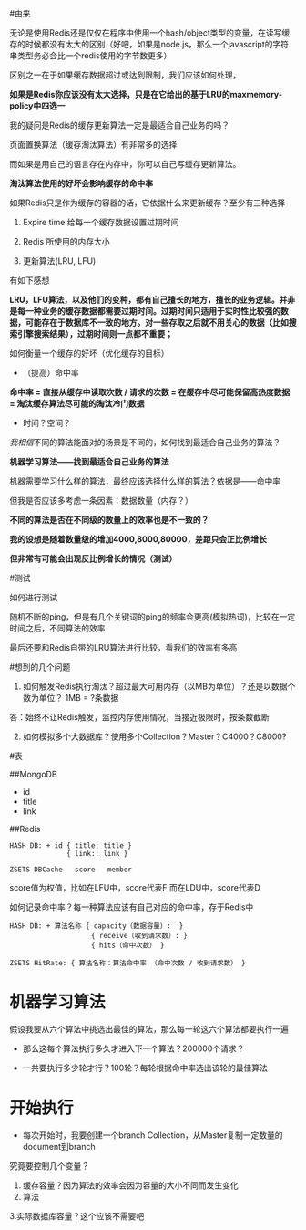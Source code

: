 
#由来

无论是使用Redis还是仅仅在程序中使用一个hash/object类型的变量，在读写缓存的时候都没有太大的区别（好吧，如果是node.js，那么一个javascript的字符串类型务必会比一个redis使用的字节数更多）

区别之一在于如果缓存数据超过或达到限制，我们应该如何处理，

**如果是Redis你应该没有太大选择，只是在它给出的基于LRU的maxmemory-policy中四选一**

我的疑问是Redis的缓存更新算法一定是最适合自己业务的吗？

页面置换算法（缓存淘汰算法）有非常多的选择

而如果是用自己的语言存在内存中，你可以自己写缓存更新算法。

**淘汰算法使用的好坏会影响缓存的命中率**

如果Redis只是作为缓存的容器的话，它依据什么来更新缓存？至少有三种选择

1. Expire time 给每一个缓存数据设置过期时间

2. Redis 所使用的内存大小

3. 更新算法(LRU, LFU)

有如下感想

**LRU，LFU算法，以及他们的变种，都有自己擅长的地方，擅长的业务逻辑。并非是每一种业务的缓存数据都需要过期时间。过期时间只适用于实时性比较强的数据，可能存在于数据库不一致的地方。对一些存取之后就不用关心的数据（比如搜索引擎搜索结果），过期时间则一点都不重要；**


如何衡量一个缓存的好坏（优化缓存的目标）

- （提高）命中率

**命中率 = 直接从缓存中读取次数 / 请求的次数 = 在缓存中尽可能保留高热度数据 = 淘汰缓存算法尽可能的淘汰冷门数据**

- 时间？空间？

*我相信*不同的算法能面对的场景是不同的，如何找到最适合自己业务的算法？

**机器学习算法——找到最适合自己业务的算法**

机器需要学习什么样的算法，最终应该选择什么样的算法？依据是——命中率

但我是否应该多考虑一条因素：数据数量（内存？）

**不同的算法是否在不同级的数量上的效率也是不一致的？**

**我的设想是随着数量级的增加4000,8000,80000，差距只会正比例增长**

**但非常有可能会出现反比例增长的情况（测试）**

#测试

如何进行测试

随机不断的ping，但是有几个关键词的ping的频率会更高(模拟热词)，比较在一定时间之后，不同算法的效率

最后还要和Redis自带的LRU算法进行比较，看我们的效率有多高

#想到的几个问题

1. 如何触发Redis执行淘汰？超过最大可用内存（以MB为单位）？还是以数据个数为单位？
1MB = ?条数据

答：始终不让Redis触发，监控内存使用情况，当接近极限时，按条数截断

2. 如何模拟多个大数据库？使用多个Collection？Master？C4000？C8000?

#表

##MongoDB

- id
- title
- link

##Redis
```
HASH DB: + id { title: title }
              { link:: link }
```

```
ZSETS DBCache   score   member
```

score值为权值，比如在LFU中，score代表F
                而在LDU中，score代表D

如何记录命中率？每一种算法应该有自己对应的命中率，存于Redis中


```
HASH DB: + 算法名称 { capacity（数据容量）:  }
                    { receive（收到请求数）: }
                    { hits（命中次数） }                 

ZSETS HitRate: { 算法名称：算法命中率 （命中次数 / 收到请求数） }
```


# 机器学习算法

假设我要从六个算法中挑选出最佳的算法，那么每一轮这六个算法都要执行一遍

- 那么这每个算法执行多久才进入下一个算法？200000个请求？

- 一共要执行多少轮才行？100轮？每轮根据命中率选出该轮的最佳算法

# 开始执行

- 每次开始时，我要创建一个branch Collection，从Master复制一定数量的document到branch

究竟要控制几个变量？

1. 缓存容量？因为算法的效率会因为容量的大小不同而发生变化
2. 算法

3.实际数据库容量？这个应该不需要吧

